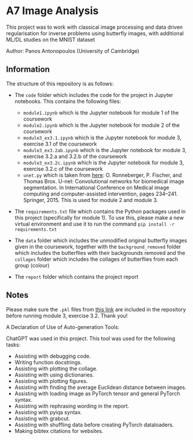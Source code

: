 # A7 Image Analysis

This project was to work with classical image processing and data driven regularisation for inverse problems using butterfly images, with additional ML/DL studies on the MNIST dataset

Author: Panos Antonopoulos (University of Cambridge)

## Information

The structure of this repository is as follows:

* The `code` folder which includes the code for the project in Jupyter notebooks. This contains the following files:
    * `module1.ipynb` which is the Jupyter notebook for module 1 of the coursework
    * `module2.ipynb` which is the Jupyter notebook for module 2 of the coursework
    * `module3_ex3.1.ipynb` which is the Jupyter notebook for module 3, exercise 3.1 of the coursework
    * `module3_ex3.2ab.ipynb` which is the Jupyter notebook for module 3, exercise 3.2.a and 3.2.b of the coursework
    * `module3_ex3.2c.ipynb` which is the Jupyter notebook for module 3, exercise 3.2.c of the coursework
    * `unet.py` which is taken from [here](https://github.com/facebookresearch/fastMRI/blob/main/fastmri/models/unet.py): O. Ronneberger, P. Fischer, and Thomas Brox. U-net: Convolutional networks for biomedical image segmentation. In International Conference on Medical image computing and computer-assisted intervention, pages 234–241. Springer, 2015. This is used for module 2 and module 3.

    
* The `requirements.txt` file which contains the Python packages used in this project (specifically for module 1). To use this, please make a new virtual environment and use it to run the command `pip install -r requirements.txt` 


* The `data` folder which includes the unmodified original butterfly images given in the coursework, together with the `background_removed` folder which includes the butterflies with their backgrounds removed and the `collages` folder which includes the collages of butterflies from each group (colour)


* The `report` folder which contains the project report

## Notes

Please make sure the `.pkl` files from [this link](https://drive.google.com/drive/folders/1_q2EYQFPkIqp_-XpIM7-cu50I2dJVrWY) are included in the repository before running module 3, exercise 3.2. Thank you!

A Declaration of Use of Auto-generation Tools:

ChatGPT was used in this project. This tool was used for the following tasks:

* Assisting with debugging code.
* Writing function docstrings.
* Assisting with plotting the collage.
* Assisting with using dictionaries.
* Assisting with plotting figures.
* Assisting with finding the average Euclidean distance between images.
* Assisting with loading image as PyTorch tensor and general PyTorch syntax.
* Assisting with rephrasing wording in the report.
* Assisting with pyiqa syntax.
* Assisting with grabcut.
* Assisting with shuffling data before creating PyTorch dataloaders.
* Making bibtex citations for websites.
